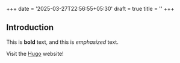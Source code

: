 +++
date = '2025-03-27T22:56:55+05:30'
draft = true
title = ''
+++


## Introduction

This is **bold** text, and this is *emphasized* text.

Visit the [Hugo](https://gohugo.io) website!
